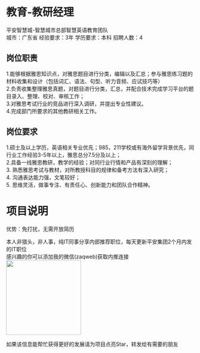 # 教育-教研经理
平安智慧城-智慧城市总部智慧英语教育团队  
城市：广东省 经验要求：3年 学历要求：本科  招聘人数：4

## 岗位职责
1.能够根据雅思知识点，对雅思题目进行分类，编辑以及汇总；参与雅思练习题的材料收集和设计（包括词汇、语法、句型、听力音频、应试技巧等）   
2.负责收集整理雅思真题，对题目进行分类，汇总，并配合技术完成学习平台的题目录入、整理、校对、审核工作；   
3.对雅思考试行业的竞品进行深入调研，并提出专业性建议。   
4.完成部门所要求的其他教研相关工作。

## 岗位要求
1.硕士及以上学历，英语相关专业优先；985，211学校或有海外留学背景优先，同行业工作经验3-5年以上，雅思总分7.5分及以上；    
2.具备一线雅思教研，教学的经验；对同行业行情和产品有深刻的理解；   
3. 熟悉雅思考试与教材，对所教授科目的规律和备考方法有深入研究；    
4. 沟通表达能力强，文笔较好；   
5. 思维灵活，做事专注、有责任心、创新能力和团队合作精神。

# 项目说明

优势：免打扰，无需开放简历

本人非猎头，非人事，纯IT同事分享内部推荐职位，每天更新平安集团2个月内发的IT职位  
感兴趣的你可以添加我的微信(zaqweb)获取内推连接  
<img src="https://github.com/zaqweb/PA-IT-JOBS/blob/master/WechatICode.jpeg"  height="200" width="200">

如果该信息能帮忙获得更好的发展请为项目点亮Star，转发给有需要的朋友




